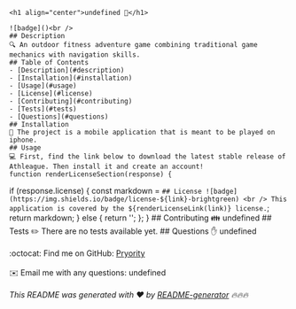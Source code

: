 
    <h1 align="center">undefined 👋</h1>
      
    ![badge]()<br />
    ## Description
    🔍 An outdoor fitness adventure game combining traditional game mechanics with navigation skills.
    ## Table of Contents
    - [Description](#description)
    - [Installation](#installation)
    - [Usage](#usage)
    - [License](#license)
    - [Contributing](#contributing)
    - [Tests](#tests)
    - [Questions](#questions)
    ## Installation
    💾 The project is a mobile application that is meant to be played on iphone.
    ## Usage
    💻 First, find the link below to download the latest stable release of Athleague. Then install it and create an account!
    function renderLicenseSection(response) {
  if (response.license) {
    const markdown = `
    ## License
    ![badge](https://img.shields.io/badge/license-${link}-brightgreen)
    <br />
    This application is covered by the ${renderLicenseLink(link)} license.
    `;
    return markdown;
  } else {
    return '';
  };
} 
    ## Contributing
    👪 undefined
    ## Tests
    ✏️ There are no tests available yet.
    ## Questions
    ✋ undefined<br />
    <br />
    :octocat: Find me on GitHub: [Pryority](https://github.com/Pryority)<br />
    <br />
    ✉️ Email me with any questions: undefined<br /><br />
    _This README was generated with ❤️ by [README-generator](https://github.com/jpd61/README-generator) 🔥🔥🔥_
  